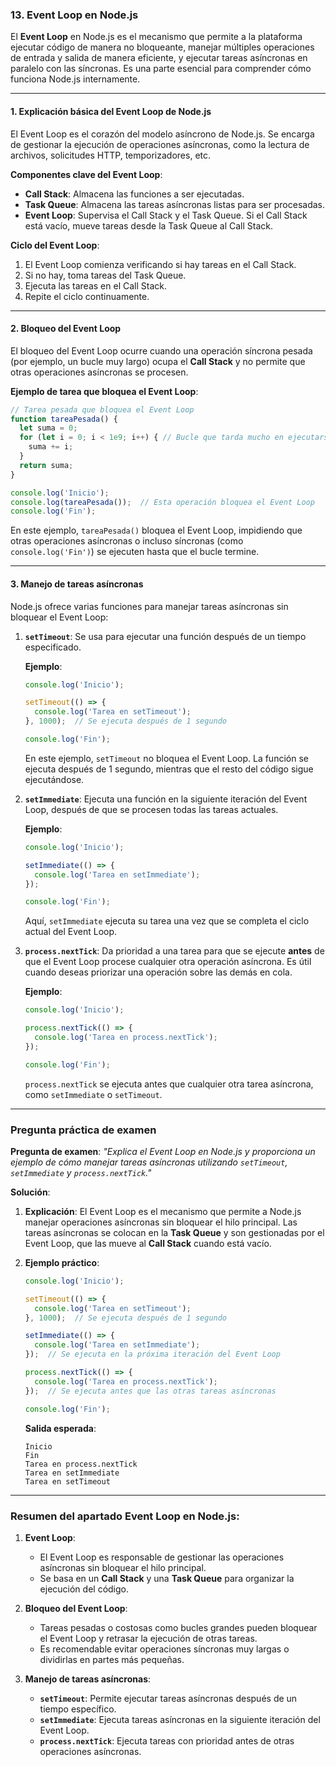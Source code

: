 ### 13. **Event Loop en Node.js**

El **Event Loop** en Node.js es el mecanismo que permite a la plataforma ejecutar código de manera no bloqueante, manejar múltiples operaciones de entrada y salida de manera eficiente, y ejecutar tareas asíncronas en paralelo con las síncronas. Es una parte esencial para comprender cómo funciona Node.js internamente.

---

#### **1. Explicación básica del Event Loop de Node.js**

El Event Loop es el corazón del modelo asíncrono de Node.js. Se encarga de gestionar la ejecución de operaciones asíncronas, como la lectura de archivos, solicitudes HTTP, temporizadores, etc.

**Componentes clave del Event Loop**:
- **Call Stack**: Almacena las funciones a ser ejecutadas.
- **Task Queue**: Almacena las tareas asíncronas listas para ser procesadas.
- **Event Loop**: Supervisa el Call Stack y el Task Queue. Si el Call Stack está vacío, mueve tareas desde la Task Queue al Call Stack.

**Ciclo del Event Loop**:
1. El Event Loop comienza verificando si hay tareas en el Call Stack.
2. Si no hay, toma tareas del Task Queue.
3. Ejecuta las tareas en el Call Stack.
4. Repite el ciclo continuamente.

---

#### **2. Bloqueo del Event Loop**

El bloqueo del Event Loop ocurre cuando una operación síncrona pesada (por ejemplo, un bucle muy largo) ocupa el **Call Stack** y no permite que otras operaciones asíncronas se procesen.

**Ejemplo de tarea que bloquea el Event Loop**:
```javascript
// Tarea pesada que bloquea el Event Loop
function tareaPesada() {
  let suma = 0;
  for (let i = 0; i < 1e9; i++) { // Bucle que tarda mucho en ejecutarse
    suma += i;
  }
  return suma;
}

console.log('Inicio');
console.log(tareaPesada());  // Esta operación bloquea el Event Loop
console.log('Fin');
```

En este ejemplo, `tareaPesada()` bloquea el Event Loop, impidiendo que otras operaciones asíncronas o incluso síncronas (como `console.log('Fin')`) se ejecuten hasta que el bucle termine.

---

#### **3. Manejo de tareas asíncronas**

Node.js ofrece varias funciones para manejar tareas asíncronas sin bloquear el Event Loop:

1. **`setTimeout`**:
   Se usa para ejecutar una función después de un tiempo especificado.

   **Ejemplo**:
   ```javascript
   console.log('Inicio');

   setTimeout(() => {
     console.log('Tarea en setTimeout');
   }, 1000);  // Se ejecuta después de 1 segundo

   console.log('Fin');
   ```

   En este ejemplo, `setTimeout` no bloquea el Event Loop. La función se ejecuta después de 1 segundo, mientras que el resto del código sigue ejecutándose.

2. **`setImmediate`**:
   Ejecuta una función en la siguiente iteración del Event Loop, después de que se procesen todas las tareas actuales.

   **Ejemplo**:
   ```javascript
   console.log('Inicio');

   setImmediate(() => {
     console.log('Tarea en setImmediate');
   });

   console.log('Fin');
   ```

   Aquí, `setImmediate` ejecuta su tarea una vez que se completa el ciclo actual del Event Loop.

3. **`process.nextTick`**:
   Da prioridad a una tarea para que se ejecute **antes** de que el Event Loop procese cualquier otra operación asíncrona. Es útil cuando deseas priorizar una operación sobre las demás en cola.

   **Ejemplo**:
   ```javascript
   console.log('Inicio');

   process.nextTick(() => {
     console.log('Tarea en process.nextTick');
   });

   console.log('Fin');
   ```

   `process.nextTick` se ejecuta antes que cualquier otra tarea asíncrona, como `setImmediate` o `setTimeout`.

---

### **Pregunta práctica de examen**

**Pregunta de examen**: *"Explica el Event Loop en Node.js y proporciona un ejemplo de cómo manejar tareas asíncronas utilizando `setTimeout`, `setImmediate` y `process.nextTick`."*

**Solución**:

1. **Explicación**:
   El Event Loop es el mecanismo que permite a Node.js manejar operaciones asíncronas sin bloquear el hilo principal. Las tareas asíncronas se colocan en la **Task Queue** y son gestionadas por el Event Loop, que las mueve al **Call Stack** cuando está vacío.

2. **Ejemplo práctico**:
   ```javascript
   console.log('Inicio');

   setTimeout(() => {
     console.log('Tarea en setTimeout');
   }, 1000);  // Se ejecuta después de 1 segundo

   setImmediate(() => {
     console.log('Tarea en setImmediate');
   });  // Se ejecuta en la próxima iteración del Event Loop

   process.nextTick(() => {
     console.log('Tarea en process.nextTick');
   });  // Se ejecuta antes que las otras tareas asíncronas

   console.log('Fin');
   ```

   **Salida esperada**:
   ```
   Inicio
   Fin
   Tarea en process.nextTick
   Tarea en setImmediate
   Tarea en setTimeout
   ```

---

### **Resumen del apartado Event Loop en Node.js**:

1. **Event Loop**:
   - El Event Loop es responsable de gestionar las operaciones asíncronas sin bloquear el hilo principal.
   - Se basa en un **Call Stack** y una **Task Queue** para organizar la ejecución del código.

2. **Bloqueo del Event Loop**:
   - Tareas pesadas o costosas como bucles grandes pueden bloquear el Event Loop y retrasar la ejecución de otras tareas.
   - Es recomendable evitar operaciones síncronas muy largas o dividirlas en partes más pequeñas.

3. **Manejo de tareas asíncronas**:
   - **`setTimeout`**: Permite ejecutar tareas asíncronas después de un tiempo específico.
   - **`setImmediate`**: Ejecuta tareas asíncronas en la siguiente iteración del Event Loop.
   - **`process.nextTick`**: Ejecuta tareas con prioridad antes de otras operaciones asíncronas.
